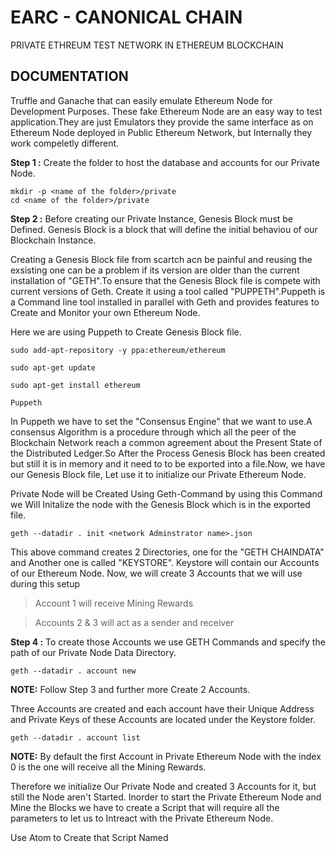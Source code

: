 # EARC - CANONICAL CHAIN 
PRIVATE ETHREUM TEST NETWORK IN ETHEREUM BLOCKCHAIN
## DOCUMENTATION
Truffle and Ganache that can easily emulate Ethereum Node for Development Purposes. These fake Ethereum Node are an easy way to test application.They are just Emulators they provide the same interface as on Ethereum Node deployed in Public Ethereum Network, but Internally they work compeletly different.
  
**Step 1 :** Create the folder to host the database and accounts for our Private Node.
```
mkdir -p <name of the folder>/private
cd <name of the folder>/private
```
**Step 2 :** Before creating our Private Instance, Genesis Block must be Defined. Genesis Block is a block that will define the initial behaviou of our Blockchain Instance.

Creating a Genesis Block file from scartch acn be painful and reusing the exsisting one can be a problem if its version are older than the current installation of "GETH".To ensure that the Genesis Block file is compete with current versions of Geth. Create it using a tool called "PUPPETH".Puppeth is a Command line tool installed in parallel with Geth and provides features to Create and Monitor your own Ethereum Node.

Here we are using Puppeth to Create Genesis Block file.
```
sudo add-apt-repository -y ppa:ethereum/ethereum
```
```
sudo apt-get update
```
```
sudo apt-get install ethereum
```
```
Puppeth
```
In Puppeth we have to set the "Consensus Engine" that we want to use.A consensus Algorithm is a procedure through which all the peer of the Blockchain Network reach a common agreement about the Present State of the Distributed Ledger.So After the Process Genesis Block has been created but still it is in memory and it need to to be exported into a file.Now, we have our Genesis Block file, Let use it to initialize our Private Ethereum Node.

Private Node will be Created Using Geth-Command by using this Command we Will Initalize the node with the Genesis Block which is in the exported file.
```
geth --datadir . init <network Adminstrator name>.json
```
This above command creates 2 Directories, one for the "GETH CHAINDATA" and Another one is called "KEYSTORE".
Keystore will contain our Accounts of our Ethereum Node.
Now, we will create 3 Accounts that we will use during this setup
> Account 1 will receive Mining Rewards 

> Accounts 2 & 3 will act as a sender and receiver 

**Step 4 :** To create those Accounts we use GETH Commands and specify the path of our Private Node Data Directory.
```
geth --datadir . account new
```
**NOTE:** 
      Follow Step 3 and further more Create 2 Accounts.
      
Three Accounts are created and each account have their Unique Address and Private Keys of these Accounts are located under the Keystore folder.
```
geth --datadir . account list
```
**NOTE:**
      By default the first Account in Private Ethereum Node with the index 0 is the one will receive all the Mining Rewards.

Therefore we initialize Our Private Node and created 3 Accounts for it, but still the Node aren't Started.
Inorder to start the Private Ethereum Node and Mine the Blocks we have to create a Script that will require all the parameters to let us to Intreact with the Private Ethereum Node.

Use Atom to Create that Script Named <script name>.sh inside the Private Directory.
```
atom <script name>.sh
```
## Network Script.sh
```
geth --network id <id of the Ethereum Private Network> --mine --minethreads 2 --datadir "." --nodiscover --rpc --rpcport "8545" --port "30303" --rpccrosdomain --nat "any" --rpcapi eth,web3,personal,net --unlock 0 --password ./password.sec --ipcpath "<path to ipc file>"
```
	
**NOTE:**
	Create a password file accordingly
	
Then before running the file <script name>.sh we must turn it into the executable file and run.
```
chmod +x <script name>.sh
```
```
./<script name>.sh
```

So let Start the script, Now terminal shows the list of line says "GENERATING DAG PROGRESS" and in each line it have percentage element that shows the progress of the DAG GENERATION.
DAG (or) Directed Acyclic Graph is a Data Structure is needed by the Ethash Algorithm. DAG is Generated every 30,000 Blocks and Period of 30,000 blocks is called as an "EPOCH".


## ADDITIONAL CONTENT

To attach the Geth Console to the running Node, The below cmd will connect Private Node with the Geth Javascript Console.
```
geth attach
```
(or)
```
geth console
```
	
## GETH CONSOLE COMMAND LIST
1.To display the total no. of accounts in the Private Node with their Address.
```
eth.accounts 
``` 
2.To display the Address of Coinbase Account ( Account which receive Mining rewards ).
```
eth.coinbase
```
3.To display the Account balance of Coinbase Account.
``` 
eth.getBalance(eth.coinbase)
```
4.To display the Account balance of specific Account in our Private Node with their respective index no.
```
eth.getBalance(eth.accounts[<index of Account no.>])
```
5.To display the Account balance of Coinbase Account in terms of ETH.
```
web3.fromWei(eth.getBalance(eth.coinbase), "ether")
```
6.To display the Account balance of specific Account in our Private Node with their respective index no. in terms of ETH.
```
web3.fromWei(eth.getBalance(eth.accounts[<index of Account no.>]), "ether")
```
7.To stop Mining Process.
```
miner.stop()
```
8.To restart the Mining Process with no. of threads as its Parameter.
```
miner.start(<no. of threads>)
```
9.To get info of Chain Id.
```
net.version
```
10.To Initiate Transaction.
```
eth.sendTransaction({from:eth.coinbase,
		     to:eth.accounts[index no.],
		     value:web.toWei(<Transaction Amount>,"ether")})
```
------------------------------------------------------------------------------------------------------------
